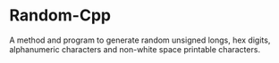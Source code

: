 Random-Cpp
==============

A method and program to generate random unsigned longs, hex digits, alphanumeric characters and non-white space printable characters.
